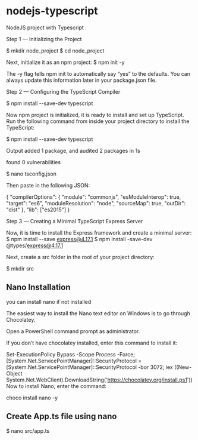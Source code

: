 # nodejs-typescript

NodeJS project with Typescript

Step 1 — Initializing the Project

$ mkdir node_project
$ cd node_project

Next, initialize it as an npm project:
$ npm init -y

The -y flag tells npm init to automatically say “yes” to the defaults. You can always update this information later in your package.json file.

Step 2 — Configuring the TypeScript Compiler

$ npm install --save-dev typescript

Now npm project is initialized, it is ready to install and set up TypeScript.
Run the following command from inside your project directory to install the TypeScript:

$ npm install --save-dev typescript

Output
added 1 package, and audited 2 packages in 1s

found 0 vulnerabilities

$ nano tsconfig.json

Then paste in the following JSON:

{
"compilerOptions": {
"module": "commonjs",
"esModuleInterop": true,
"target": "es6",
"moduleResolution": "node",
"sourceMap": true,
"outDir": "dist"
},
"lib": ["es2015"]
}

Step 3 — Creating a Minimal TypeScript Express Server

Now, it is time to install the Express framework and create a minimal server:
$ npm install --save express@4.17.1
$ npm install -save-dev @types/express@4.17.1

Next, create a src folder in the root of your project directory:

$ mkdir src

## Nano Installation

you can install nano if not installed

The easiest way to install the Nano text editor on Windows is to go through Chocolatey.

Open a PowerShell command prompt as administrator.

If you don’t have chocolatey installed, enter this command to install it:

Set-ExecutionPolicy Bypass -Scope Process -Force; [System.Net.ServicePointManager]::SecurityProtocol = [System.Net.ServicePointManager]::SecurityProtocol -bor 3072; iex ((New-Object System.Net.WebClient).DownloadString('https://chocolatey.org/install.ps1'))
Now to install Nano, enter the command:

choco install nano -y

## Create App.ts file using nano

$ nano src/app.ts
